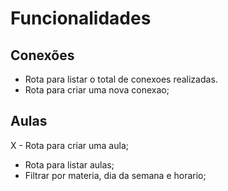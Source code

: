 # Funcionalidades

## Conexões
- Rota para listar o total de conexoes realizadas.
- Rota para criar uma nova conexao;

## Aulas
X - Rota para criar uma aula;
- Rota para listar aulas;
 - Filtrar por materia, dia da semana e horario;
